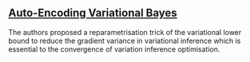 ## [Auto-Encoding Variational Bayes](https://arxiv.org/abs/1312.6114)

The authors proposed a reparametrisation trick of the variational lower bound to reduce the gradient variance in variational inference which is essential to the convergence of variation inference optimisation. 

